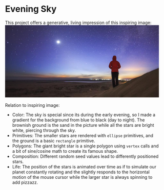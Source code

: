 # Evening Sky
This project offers a generative, living impression of this inspiring image:
![](assets/Evening%20Sky%20-%20Inspiring%20Image.jpg)

Relation to inspiring image:

- Color: The sky is special since its during the early evening, so I made a gradient for the background from blue to black (day to night). The brownish ground is the sand in the picture while all the stars are bright white, piercing through the sky.
- Primitives: The smaller stars are rendered with `ellipse` primitives, and the ground is a basic `rectangle` primitive.
- Polygons: The giant bright star is a single polygon using `vertex` calls and a bit of sine/cosine math to create its famous shape.
- Composition: Different random seed values lead to differently positioned stars.
- Life: The position of the stars is animated over time as if to simulate our planet constantly rotating and the slightly responds to the horizontal motion of the mouse cursor while the larger star is always spinning to add pizzazz.
